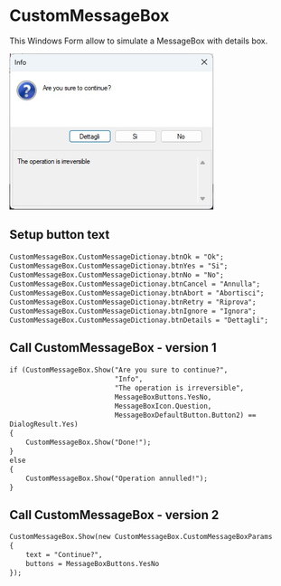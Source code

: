 # CustomMessageBox

This Windows Form allow to simulate a MessageBox with details box.

![CustomMessageBox With Details](https://github.com/pasqualeambrosio/CustomMessageBox/blob/main/custom%20message%20box%20with%20details.jpg)

## Setup button text
```
CustomMessageBox.CustomMessageDictionay.btnOk = "Ok";
CustomMessageBox.CustomMessageDictionay.btnYes = "Si";
CustomMessageBox.CustomMessageDictionay.btnNo = "No";
CustomMessageBox.CustomMessageDictionay.btnCancel = "Annulla";
CustomMessageBox.CustomMessageDictionay.btnAbort = "Abortisci";
CustomMessageBox.CustomMessageDictionay.btnRetry = "Riprova";
CustomMessageBox.CustomMessageDictionay.btnIgnore = "Ignora";
CustomMessageBox.CustomMessageDictionay.btnDetails = "Dettagli";
```

## Call CustomMessageBox - version 1
```
if (CustomMessageBox.Show("Are you sure to continue?",
                          "Info",
                          "The operation is irreversible",
                          MessageBoxButtons.YesNo,
                          MessageBoxIcon.Question,
                          MessageBoxDefaultButton.Button2) == DialogResult.Yes)
{
    CustomMessageBox.Show("Done!");
}
else
{
    CustomMessageBox.Show("Operation annulled!");
}
```

## Call CustomMessageBox - version 2
```
CustomMessageBox.Show(new CustomMessageBox.CustomMessageBoxParams
{
    text = "Continue?",
    buttons = MessageBoxButtons.YesNo
});
```
